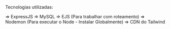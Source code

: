 Tecnologias utilizadas:

=> ExpressJS
=> MySQL
=> EJS (Para trabalhar com roteamento)
=> Nodemon (Para executar o Node - Instalar Globalmente)
=> CDN do Tailwind
